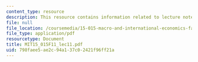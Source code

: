 ```yaml
---
content_type: resource
description: This resource contains information related to lecture notes.
file: null
file_location: /coursemedia/15-015-macro-and-international-economics-fall-2011/798faee5ae2c94a137c02421f96ff21a_MIT15_015F11_lec11.pdf
file_type: application/pdf
resourcetype: Document
title: MIT15_015F11_lec11.pdf
uid: 798faee5-ae2c-94a1-37c0-2421f96ff21a
---
```

